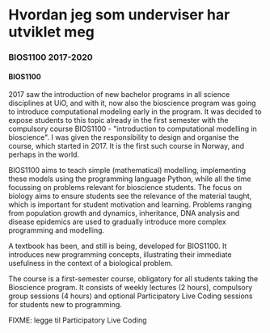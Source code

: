 # Hvordan jeg som underviser har utviklet meg


### BIOS1100 2017-2020


#### BIOS1100

2017 saw the introduction of new bachelor programs in all science
disciplines at UiO, and with it, now also the bioscience program was
going to introduce computational modeling early in the program. It was
decided to expose students to this topic already in the first semester
with the compulsory course BIOS1100 - "introduction to computational
modelling in bioscience". I was given the responsibility to design and
organise the course, which started in 2017. It is the first such course
in Norway, and perhaps in the world.

BIOS1100 aims to teach simple (mathematical) modelling, implementing
these models using the programming language Python, while all the time
focussing on problems relevant for bioscience students. The focus on
biology aims to ensure students see the relevance of the material
taught, which is important for student motivation and learning. Problems
ranging from population growth and dynamics, inheritance, DNA analysis
and disease epidemics are used to gradually introduce more complex
programming and modelling.

A textbook has been, and still is being, developed for BIOS1100. It
introduces new programming concepts, illustrating their immediate
usefulness in the context of a biological problem.

The course is a first-semester course, obligatory for all students
taking the Bioscience program. It consists of weekly lectures (2 hours),
compulsory group sessions (4 hours) and optional Participatory Live
Coding sessions for students new to programming.


FIXME: legge til Participatory Live Coding


